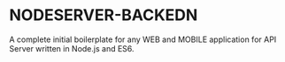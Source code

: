 # NODESERVER-BACKEDN
A complete initial boilerplate for any WEB and MOBILE application for API Server written in Node.js and ES6.
